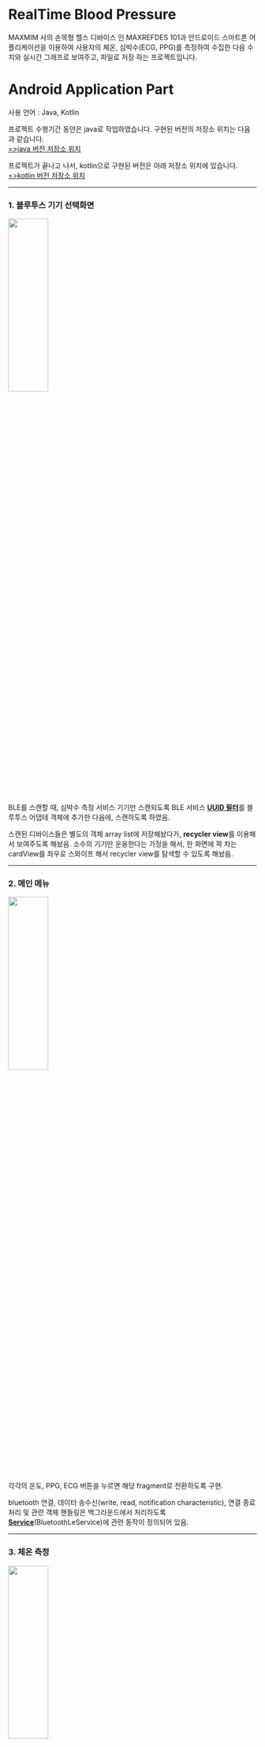 # RealTime Blood Pressure

MAXMIM 사의 손목형 헬스 디바이스 인 MAXREFDES 101과 안드로이드 스마트폰 어플리케이션을 이용하여
사용자의 체온, 심박수(ECG, PPG)를 측정하여 수집한 다음 수치와 실시간 그래프로 보여주고, 파일로 저장
하는 프로젝트입니다.


# Android Application Part
사용 언어 : Java, Kotlin

프로젝트 수행기간 동안은 java로 작업하였습니다. 구현된 버전의 저장소 위치는 다음과 같습니다.  
[=>java 버전 저장소 위치](https://github.com/LeeJin0527/RealtimeBloodPressureMeasurement/tree/main/Application_part/project_final_version)

프로젝트가 끝나고 나서, kotlin으로 구현된 버전은 아래 저장소 위치에 있습니다.  
[=>kotlin 버전 저장소 위치](https://github.com/LeeJin0527/RealtimeBloodPressureMeasurement/tree/main/Application_part/project_kotlin_version/Kotlin_ver)

***

### 1. 블루투스 기기 선택화면

<img src="https://github.com/LeeJin0527/RealtimeBloodPressureMeasurement/blob/main/documentation/images/device_select.jpg" width="40%" height="30%">

BLE를 스캔할 때, 심박수 측정 서비스 기기만 스캔되도록 BLE 서비스 <u>**UUID 필터**</u>를 블루투스 어댑테 객체에 추가한 다음에, 스캔하도록 하였음.

스캔된 디바이스들은 별도의 객체 array list에 저장해놨다가, **recycler view**를 이용해서 보여주도록 해놨음. 소수의 기기만 운용한다는
가정을 해서, 한 화면에 꽉 차는 cardView를 좌우로 스와이프 해서 recycler view를 탐색할 수 있도록 해놨음.

***

### 2. 메인 메뉴  

<img src="https://github.com/LeeJin0527/RealtimeBloodPressureMeasurement/blob/main/documentation/images/menu.jpg" width="40%" height="30%">

각각의 온도, PPG, ECG 버튼을 누르면 해당 fragment로 전환하도록 구현.

bluetooth 연결, 데이터 송수신(write, read, notification characteristic), 연결 종료 처리 및 관련 객체 핸들링은 
백그라운드에서 처리하도록 <u>**Service**</u>(BluetoothLeService)에 관련 동작이 정의되어 있음.

***

### 3. 체온 측정  

<img src="https://github.com/LeeJin0527/RealtimeBloodPressureMeasurement/blob/main/documentation/images/ongoing_temp.jpg" width="40%" height="30%">

체온 측정 fragment에서 실시간으로 그래프를 그려주는 부분은 <u>**mpAndroidChart api**</u>를 사용하였음.

***

### 4. 심박수(PPG) 측정  

<img src="https://github.com/LeeJin0527/RealtimeBloodPressureMeasurement/blob/main/documentation/images/ongoing_ppg.jpg" width="40%" height="30%">

심박수 측정 fragment에서 실시간으로 그래프를 그려주는 부분은 별도의 **<u>UI Thread**</u>에서 일정 인터벌 마다 sleep 한다음,
그래프 객체에 데이터를 추가하여 그리도록 해놨음.

```java
activity.runOnUiThread(new Runnable() {
    @Override
        public void run() {
        ECGData ecgData = ((MenuActivity)activity).ecgData;
        myGraph.addEntry(ecgData.getEcg1());
        myGraph.addEntry(ecgData.getEcg2());
        myGraph.addEntry(ecgData.getEcg3());
        myGraph.addEntry(ecgData.getEcg4());
    }
});
```

초기 일정 시간동안은 디바이스가 ppg를 측정하기 위해 세팅을 하는데, 이 때는 아무 의미 없는 nosie값이 전송됨. 따라서
일정 시간 기다렸다가, 측정 데이터를 보여주도록 해놨음.


표시해야 하는 데이터는 두 종류(grnCnt, grn2Cnt)임. 게다가 한쪽의 오프셋이 크거나, 두 데이터 사이의 차이가 너무 커서 정확한 
수치를 그래프에 표시하지는 않았음. 단순히 경향이나 추세만 확인하는 용도로 그래프를 추가함.

```java
if(num1 > num2){
    max = (float) num1;
    min = (float) num2;
    diff = (max - min)*0.01f;
    num1 = num2 + diff;
    max = (float) num1;

}
else{
    max = (float) num2;
    min = (float) num1;
    diff = (max - min)*0.01f;
    num2 = num1 + diff;
    max = (float) num2;
}
```

***

### 5. 심박수(ECG) 측정  

<p float="left">
<img src="https://github.com/LeeJin0527/RealtimeBloodPressureMeasurement/blob/main/documentation/images/ongoing_ecg%202.jpg" width="45%" height="30%"><img src="https://github.com/LeeJin0527/RealtimeBloodPressureMeasurement/blob/main/documentation/images/ongoing_ecg2_play.gif" width="45%" height="30%">
</p>

ECG와 PPG는 블루투스에서 한 번 수신될때 20bytes씩 데이터를 받음. 하지만, ECG는 PPG와 다르게 한 번 수신받을 때 순차적으로 측정된 
4개의 ECG 데이터를 받음. 4개의 ECG 데이터를 한번에 그릴때, 순차적으로 그려주어야 하므로, PPG와 다르게 처리.

```java
// ecg data handling code snippet
this.ecg1 = ((dataPacket[4] & 0xc0) >> 6) + ((dataPacket[5]& 0xff) << 2) + ((dataPacket[6] & 0xff) << 10) + ((dataPacket[7] &0x3f) << 18);
this.ecg2 = ((dataPacket[7] & 0xc0) >> 6) + ((dataPacket[8] & 0xff) << 2) + ((dataPacket[9] & 0xff) << 10) + ((dataPacket[10] & 0x3f) << 18);
this.ecg3 = ((dataPacket[10] & 0xc0) >> 6) + ((dataPacket[11] & 0xff) << 2) + ((dataPacket[12] & 0xff) << 10) + ((dataPacket[13] & 0x3f) << 18);
this.ecg4 = ((dataPacket[13] & 0xc0) >> 6) + ((dataPacket[14] & 0xff) << 2) + ((dataPacket[15] & 0xff) << 10) + ((dataPacket[16] & 0x3f) << 18);
```

***

### 6. BLE 연결, 처리 관련 Service  

구글 예제를 참조하여, 작성  
(https://android.googlesource.com/platform/development/+/f8a92396babb6592bb8780866def23795f3dab70/samples/BluetoothLeGatt/src/com/example/bluetooth/le/BluetoothLeService.java)

  
블루투스를 이용해 데이터를 송수신할 때는 관련 프로토콜에 따라 GATT에 정의되어 있는 동작(characteristic)인 read, write, notification
에 대한 정의가 필요함. 해당 동작에 대한 객체, 매서드 정의, notification을 위한 callback method, 그리고 descriptor 정의등이 있음.


---

# Device Part
사용 언어 : C/C++

대부분의 기능은 제조사에서 이미 구현을 해놓았음. 따라서, 프로젝트를 수행하는 동안 저전력 블루투스 기술 구현 이해를 위해
여러 간단한 코드를 추가하거나 수정해보는 작업을 함.

이외에 간단하게 디바이스 화면을 바꿔본다던지, 동작에 따른 LED 추가/변경, 기능 수행에 필요한 코드 추적을 위한 코드 리뷰등의 리버스 엔지니어링을
수행하였음.



